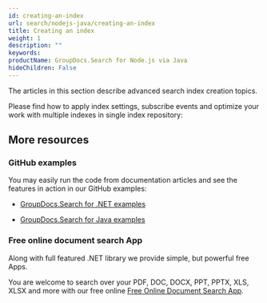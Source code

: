 ```yaml
---
id: creating-an-index
url: search/nodejs-java/creating-an-index
title: Creating an index
weight: 1
description: ""
keywords: 
productName: GroupDocs.Search for Node.js via Java
hideChildren: False
---
```

The articles in this section describe advanced search index creation topics.

Please find how to apply index settings, subscribe events and optimize your work with multiple indexes in single index repository:

## More resources

### GitHub examples

You may easily run the code from documentation articles and see the features in action in our GitHub examples:

*   [GroupDocs.Search for .NET examples](https://github.com/groupdocs-search/GroupDocs.Search-for-.NET)
    
*   [GroupDocs.Search for Java examples](https://github.com/groupdocs-search/GroupDocs.Search-for-Java)
    

### Free online document search App

Along with full featured .NET library we provide simple, but powerful free Apps.

You are welcome to search over your PDF, DOC, DOCX, PPT, PPTX, XLS, XLSX and more with our free online [Free Online Document Search App](https://products.groupdocs.app/search).
